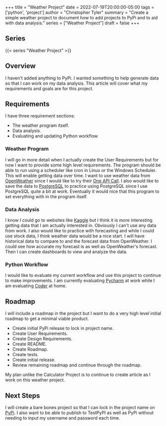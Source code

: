 +++
title = "Weather Project"
date = 2022-07-19T20:00:00-05:00
tags = ['python', 'project']
author = "Christopher Tyler"
summary = "Create a simple weather project to document how to add projects to PyPi and to aid with data analysis."
series = ["Weather Project"]
draft = false
+++

## Series

{{< series "Weather Project" >}}


## Overview

I haven't added anything to PyPi.
I wanted something to help generate data so that I can work on my data
analysis.
This article will cover what my requirements and goals are for this project.

## Requirements

I have three requirement sections:

- The weather program itself.
- Data analysis.
- Evaluating and updating Python workflow.

### Weather Program

I will go in more detail when I actually create the User Requirements but for
now I want to provide some high level requirements.
The program should be able to run using a scheduler like cron in Linux or the
Windows Scheduler.
This will enable getting data over time.
I want to use weather data from [OpenWeather](https://openweathermap.org/)
since I would like to try their 
[One API Call](https://openweathermap.org/api/one-call-3).
I also would like to save the data to [PostgreSQL](https://www.postgresql.org/)
to practice using PostgreSQL since I use PostgreSQL quite a bit at work.
Eventually it would nice that this program to set everything with in the
program itself.

### Data Analysis

I know I could go to websites like [Kaggle](https://www.kaggle.com/) but I
think it is more interesting getting data that I am actually interested in.
Obviously I can't use any data from work.
I also would like to practice with forecasting and while I could use stock
data, I think weather data would be a nice start.
I will have historical data to compare to and the forecast data from
OpenWeather.
I could see how accurate my forecast is as well as OpenWeather's forecast.
Then I can create dashboards to view and analyze the data.

### Python Workflow

I would like to evaluate my current workflow and use this project to continue
to make improvements.
I am currently evaluating [Pycharm](https://www.jetbrains.com/pycharm/) at work
while I am evaluating [Coder](https://github.com/coder/code-server) at home.

## Roadmap

I will include a roadmap in the project but I want to do a very high level
initial roadmap to get a minimal viable product.

- Create initial PyPi release to lock in project name.
- Create User Requirements.
- Create Design Requirements.
- Create README.
- Create Roadmap.
- Create tests.
- Create initial release.
- Review remaining roadmap and continue through the roadmap.

My plan unlike the Calculator Project is to continue to create article as I
work on this weather project.

## Next Steps

I will create a bare bones project so that I can lock in the project name on
[PyPi](https://pypi.org/).
I also want to be able to publish to TestPyPI as well as PyPi without needing
to input my username and password each time.
